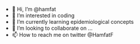 - 👋 Hi, I’m @hamfat
- 👀 I’m interested in coding
- 🌱 I’m currently learning epidemiological concepts
- 💞️ I’m looking to collaborate on ...
- 📫 How to reach me on twitter @HamfatF

<!---
hamfat/hamfat is a ✨ special ✨ repository because its `README.md` (this file) appears on your GitHub profile.
You can click the Preview link to take a look at your changes.
--->
